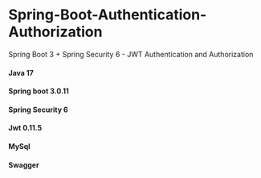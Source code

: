 # Spring-Boot-Authentication-Authorization
Spring Boot 3 + Spring Security 6 - JWT Authentication and Authorization

<h4>Java 17</h4>
<h4>Spring boot 3.0.11</h4>
<h4>Spring Security 6</h4>
<h4>Jwt 0.11.5</h4>
<h4>MySql</h4>
<h4>Swagger</h4>
